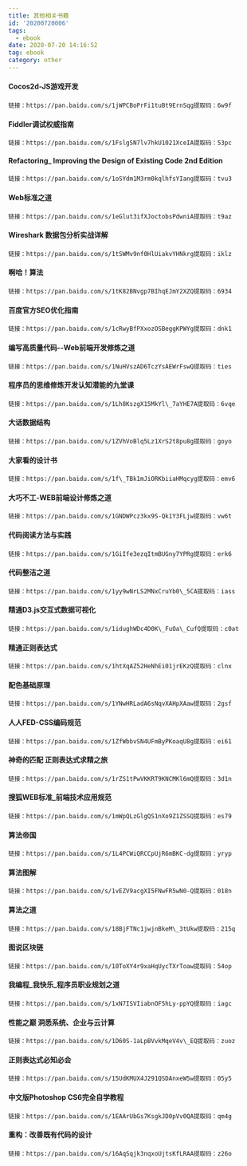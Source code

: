 ```yaml
---
title: 其他相关书籍
id: '20200720006'
tags:
  - ebook
date: 2020-07-20 14:16:52
tag: ebook
category: other
---
```


####  Cocos2d-JS游戏开发
    链接：https://pan.baidu.com/s/1jWPCBoPrFi1tuBt9ErnSqg提取码：6w9f
####  Fiddler调试权威指南
    链接：https://pan.baidu.com/s/1FslgSN7lv7hkU1021XceIA提取码：53pc
####  Refactoring\_ Improving the Design of Existing Code 2nd Edition
    链接：https://pan.baidu.com/s/1oSYdm1M3rm0kqlhfsYIang提取码：tvu3
####  Web标准之道
    链接：https://pan.baidu.com/s/1eGlut3ifXJoctobsPdwniA提取码：t9az
####  Wireshark 数据包分析实战详解
    链接：https://pan.baidu.com/s/1tSWMv9nf0HlUiakvYHNkrg提取码：iklz
####  啊哈！算法
    链接：https://pan.baidu.com/s/1tK82BNvgp7BIhqEJmY2XZQ提取码：6934
####  百度官方SEO优化指南
    链接：https://pan.baidu.com/s/1cRwyBfPXxozOSBeggKPWYg提取码：dnk1
####  编写高质量代码--Web前端开发修炼之道
    链接：https://pan.baidu.com/s/1NuHVszAD6TczYsAEWrFswQ提取码：ties
####  程序员的思维修炼开发认知潜能的九堂课
    链接：https://pan.baidu.com/s/1Lh8KszgX15MkYl\_7aYHE7A提取码：6vqe
####  大话数据结构
    链接：https://pan.baidu.com/s/1ZVhVoBlq5Lz1XrS2t8pu8g提取码：goyo
####  大家看的设计书
    链接：https://pan.baidu.com/s/1f\_TBk1mJiORKbiiaHMqcyg提取码：emv6
####  大巧不工-WEB前端设计修炼之道
    链接：https://pan.baidu.com/s/1GNDWPcz3kx9S-Qk1Y3FLjw提取码：vw6t
####  代码阅读方法与实践
    链接：https://pan.baidu.com/s/1GiIfe3ezqItmBUGny7YPRg提取码：erk6
####  代码整洁之道
    链接：https://pan.baidu.com/s/1yy9wNrLS2MNxCruYb0\_5CA提取码：iass
####  精通D3.js交互式数据可视化
    链接：https://pan.baidu.com/s/1idughWDc4D0K\_FuOa\_CufQ提取码：c0at
####  精通正则表达式
    链接：https://pan.baidu.com/s/1htXqAZ52HeNhEi01jrEKzQ提取码：clnx
####  配色基础原理
    链接：https://pan.baidu.com/s/1YNwHRLadA6sNqvXAHpXAaw提取码：2gsf
####  人人FED-CSS编码规范
    链接：https://pan.baidu.com/s/1ZfWbbvSN4UFmByPKoaqU8g提取码：ei61
####  神奇的匹配 正则表达式求精之旅
    链接：https://pan.baidu.com/s/1rZS1tPwVKKRT9KNCMKl6mQ提取码：3d1n
####  搜狐WEB标准\_前端技术应用规范
    链接：https://pan.baidu.com/s/1mWpQLzGlgQS1nXo9Z1ZSSQ提取码：es79
####  算法帝国
    链接：https://pan.baidu.com/s/1L4PCWiQRCCpUjR6mBKC-dg提取码：yryp
####  算法图解
    链接：https://pan.baidu.com/s/1vEZV9acgXI5FNwFR5wN0-Q提取码：018n
####  算法之道
    链接：https://pan.baidu.com/s/18BjFTNc1jwjnBkeM\_3tUkw提取码：215q
####  图说区块链
    链接：https://pan.baidu.com/s/10ToXY4r9xaHqUycTXrToaw提取码：54op
####  我编程\_我快乐\_程序员职业规划之道
    链接：https://pan.baidu.com/s/1xN7ISVIiabnOF5hLy-ppYQ提取码：iagc
####  性能之巅 洞悉系统、企业与云计算
    链接：https://pan.baidu.com/s/1D60S-1aLpBVvkMqeV4v\_EQ提取码：zuoz
####  正则表达式必知必会
    链接：https://pan.baidu.com/s/15UdKMUX4J291QSDAnxeW5w提取码：05y5
####  中文版Photoshop CS6完全自学教程
    链接：https://pan.baidu.com/s/1EAArUbGs7KsgkJD0pVv0QA提取码：qm4g
####  重构：改善既有代码的设计
    链接：https://pan.baidu.com/s/16AqSqjk3nqxoUjtsKfLRAA提取码：z26o